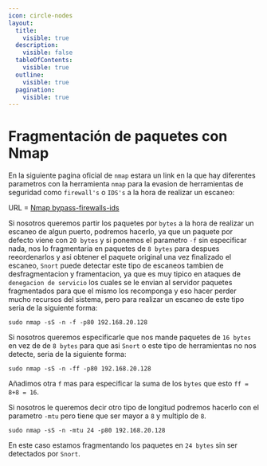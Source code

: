 ```yaml
---
icon: circle-nodes
layout:
  title:
    visible: true
  description:
    visible: false
  tableOfContents:
    visible: true
  outline:
    visible: true
  pagination:
    visible: true
---
```


# Fragmentación de paquetes con Nmap

En la siguiente pagina oficial de `nmap` estara un link en la que hay diferentes parametros con la herramienta `nmap` para la evasion de herramientas de seguridad como `firewall's` o `IDS's` a la hora de realizar un escaneo:

URL = [Nmap bypass-firewalls-ids](https://nmap.org/book/man-bypass-firewalls-ids.html)

Si nosotros queremos partir los paquetes por `bytes` a la hora de realizar un escaneo de algun puerto, podremos hacerlo, ya que un paquete por defecto viene con `20 bytes` y si ponemos el parametro `-f` sin especificar nada, nos lo fragmentaria en paquetes de `8 bytes` para despues reeordenarlos y asi obtener el paquete original una vez finalizado el escaneo, `Snort` puede detectar este tipo de escaneos tambien de desfragmentacion y framentacion, ya que es muy tipico en ataques de `denegacion de servicio` los cuales se le envian al servidor paquetes fragmentados para que el mismo los recomponga y eso hacer perder mucho recursos del sistema, pero para realizar un escaneo de este tipo seria de la siguiente forma:

```shell
sudo nmap -sS -n -f -p80 192.168.20.128
```

Si nosotros queremos especificarle que nos mande paquetes de `16 bytes` en vez de de `8 bytes` para que asi `Snort` o este tipo de herramientas no nos detecte, seria de la siguiente forma:

```shell
sudo nmap -sS -n -ff -p80 192.168.20.128
```

Añadimos otra `f` mas para especificar la suma de los `bytes` que esto `ff = 8+8 = 16`.

Si nosotros le queremos decir otro tipo de longitud podremos hacerlo con el parametro `-mtu` pero tiene que ser mayor a `8` y multiplo de `8`.

```shell
sudo nmap -sS -n -mtu 24 -p80 192.168.20.128
```

En este caso estamos fragmentando los paquetes en `24 bytes` sin ser detectados por `Snort`.
